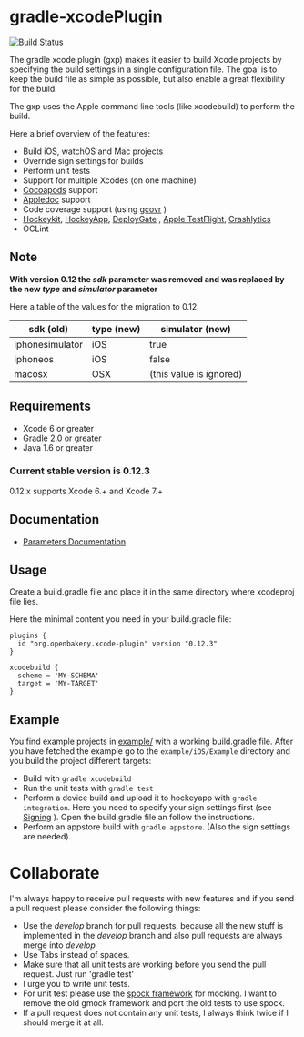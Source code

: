 gradle-xcodePlugin
==================

[![Build Status](https://travis-ci.org/openbakery/gradle-xcodePlugin.svg?branch=master)](https://travis-ci.org/openbakery/gradle-xcodePlugin)

The gradle xcode plugin (gxp) makes it easier to build Xcode projects by specifying the build settings in a single configuration file. The goal is to keep the build file as simple as possible, but also enable a great flexibility for the build.

The gxp uses the Apple command line tools (like xcodebuild) to perform the build.

Here a brief overview of the features:

* Build iOS, watchOS and Mac projects
* Override sign settings for builds
* Perform unit tests
* Support for multiple Xcodes (on one machine)
* [Cocoapods](Cocoapods) support
* [Appledoc](http://gentlebytes.com/appledoc/) support
* Code coverage support (using [gcovr](http://gcovr.com) )
* [Hockeykit](http://hockeykit.net/), [HockeyApp](http://hockeyapp.net), [DeployGate](https://deploygate.com/) , [Apple TestFlight](https://developer.apple.com/testflight/), [Crashlytics](https://www.crashlytics.com/)
* OCLint


## Note

**With version 0.12 the _sdk_ parameter was removed and was replaced by the new _type_ and _simulator_ parameter**

Here a table of the values for the migration to 0.12:

| sdk (old)         | type (new)    | simulator (new)         |
| ----------------- | ------------- | ------------------------|
| iphonesimulator   | iOS           | true                    |
| iphoneos          | iOS           | false                   |
| macosx            | OSX           | (this value is ignored) |


## Requirements

* Xcode 6 or greater
* [Gradle](http://gradle.org) 2.0 or greater
* Java 1.6 or greater


### Current stable version is 0.12.3

0.12.x supports Xcode 6.+ and Xcode 7.+


## Documentation

* [Parameters Documentation](Documentation/Parameters.md)


## Usage

Create a build.gradle file and place it in the same directory where xcodeproj file lies.

Here the minimal content you need in your build.gradle file:

```
plugins {
  id "org.openbakery.xcode-plugin" version "0.12.3"
}

xcodebuild {
  scheme = 'MY-SCHEMA'
  target = 'MY-TARGET'
}

```

## Example

You find example projects in [example/](example/) with a working build.gradle file.
After you have fetched the example go to the `example/iOS/Example` directory and you build the project different targets:

* Build with `gradle xcodebuild`
* Run the unit tests with `gradle test`
* Perform a device build and upload it to hockeyapp with `gradle integration`. Here you need to specify your sign settings first (see [Signing](Documentation/Parameters.md#sign-settings) ). Open the build.gradle file an follow the instructions.
* Perform an appstore build with `gradle appstore`. (Also the sign settings are needed).

# Collaborate

I'm always happy to receive pull requests with new features and if you send a pull request please consider the following things:

* Use the _develop_ branch for pull requests, because all the new stuff is implemented in the _develop_ branch and also pull requests are always merge into _develop_
* Use Tabs instead of spaces.
* Make sure that all unit tests are working before you send the pull request. Just run 'gradle test' 
* I urge you to write unit tests.
* For unit test please use the [spock framework](http://spockframework.org) for mocking. I want to remove the old gmock framework and port the old tests to use spock.
* If a pull request does not contain any unit tests, I always think twice if I should merge it at all.

